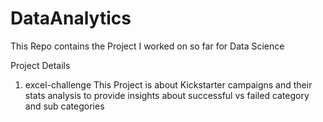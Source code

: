 # DataAnalytics
This Repo contains the Project I worked on so far for Data Science

Project Details
1) excel-challenge
        This Project is about Kickstarter campaigns and their stats analysis to provide insights about successful vs failed category and sub categories
